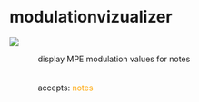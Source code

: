 
<a name=modulationvizualizer></a><br>
# <b>modulationvizualizer</b>
<img src="https://www.bespokesynth.com/docs/screenshots/modulationvizualizer.png"><br>
<div style="display:inline-block;margin-left:50px;">
display MPE modulation values for notes<br/><br/>
<br>accepts: <font color=orange>notes</font> <br></div>
